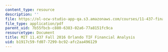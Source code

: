 ```yaml
---
content_type: resource
description: ''
file: https://ol-ocw-studio-app-qa.s3.amazonaws.com/courses/11-437-financing-economic-development-fall-2016/b1917c59fd077299bc92afc2aa496129_MIT11_437F16_Orlando.pdf
file_type: application/pdf
parent_uid: 7b55fbcb-c880-6383-02a6-77a8151fc9ca
resourcetype: Document
title: MIT 11.437 Fall 2016 Orlando TIF Financial Analysis
uid: b1917c59-fd07-7299-bc92-afc2aa496129
---
```

